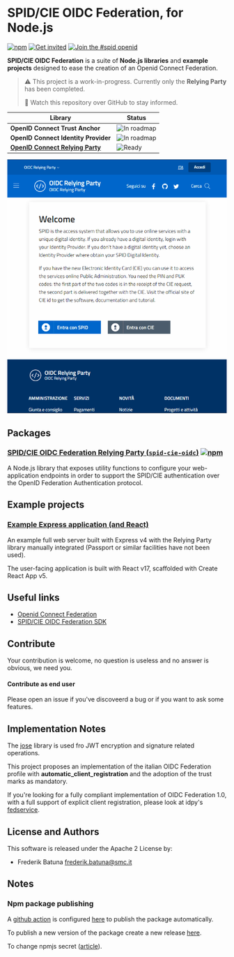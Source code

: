 # SPID/CIE OIDC Federation, for Node.js

[![npm](https://img.shields.io/npm/v/spid-cie-oidc.svg)](https://www.npmjs.com/package/spid-cie-oidc) [![Get invited](https://slack.developers.italia.it/badge.svg)](https://slack.developers.italia.it/)
[![Join the #spid openid](https://img.shields.io/badge/Slack%20channel-%23spid%20openid-blue.svg)](https://developersitalia.slack.com/archives/C7E85ED1N/)

**SPID/CIE OIDC Federation** is a suite of **Node.js libraries** and **example projects** designed to ease the creation of an Openid Connect Federation.

> ⚠️ This project is a work-in-progress. Currently only the **Relying Party** has been completed.
>
> 👀 Watch this repository over GitHub to stay informed.

| Library                                                | Status                        |
| ------------------------------------------------------ | ----------------------------- |
| **OpenID Connect Trust Anchor**                        | ![In roadmap][status-roadmap] |
| **OpenID Connect Identity Provider**                   | ![In roadmap][status-roadmap] |
| [**OpenID Connect Relying Party**][oidc-relying-party] | ![Ready][status-ready]        |

![preview](preview.gif)

## Packages

### [**SPID/CIE OIDC Federation Relying Party** (`spid-cie-oidc`)][oidc-relying-party] [![npm](https://img.shields.io/npm/v/spid-cie-oidc.svg)](https://www.npmjs.com/package/spid-cie-oidc)

A Node.js library that exposes utility functions to configure your web-application endpoints in order to support the SPID/CIE authentication over the OpenID Federation Authentication protocol.

## Example projects

### [**Example Express application (and React)**](examples/express-react-relying-party/README.md)

An example full web server built with Express v4 with the Relying Party library manually integrated (Passport or similar facilities have not been used).

The user-facing application is built with React v17, scaffolded with Create React App v5.

## Useful links

* [Openid Connect Federation](https://openid.net/specs/openid-connect-federation-1_0.html)
* [SPID/CIE OIDC Federation SDK](https://github.com/italia/spid-cie-oidc-django)

## Contribute

Your contribution is welcome, no question is useless and no answer is obvious, we need you.

#### Contribute as end user

Please open an issue if you've discoveerd a bug or if you want to ask some features.

## Implementation Notes

The [jose](https://github.com/panva/jose) library is used fro JWT encryption and signature related operations.

This project proposes an implementation of the italian OIDC Federation profile with
__automatic_client_registration__ and the adoption of the trust marks as mandatory.

If you're looking for a fully compliant implementation of OIDC Federation 1.0,
with a full support of explicit client registration, please look at idpy's
[fedservice](https://github.com/rohe/fedservice).

## License and Authors

This software is released under the Apache 2 License by:

- Frederik Batuna <frederik.batuna@smc.it>

## Notes

### Npm package publishing

A [github action](https://github.com/features/actions) is configured [here](.github\workflows\npm-publish.yml) to publish the package automatically.

To publish a new version of the package create a new release [here](https://github.com/italia/spid-cie-oidc-nodejs/releases/new).

To change npmjs secret ([article](https://dev.to/astagi/publish-to-npm-using-github-actions-23fn)).

[oidc-relying-party]: relying-party/README.md
[status-roadmap]: https://img.shields.io/badge/status-in%20roadmap-inactive
[status-ready]: https://img.shields.io/badge/status-ready-success